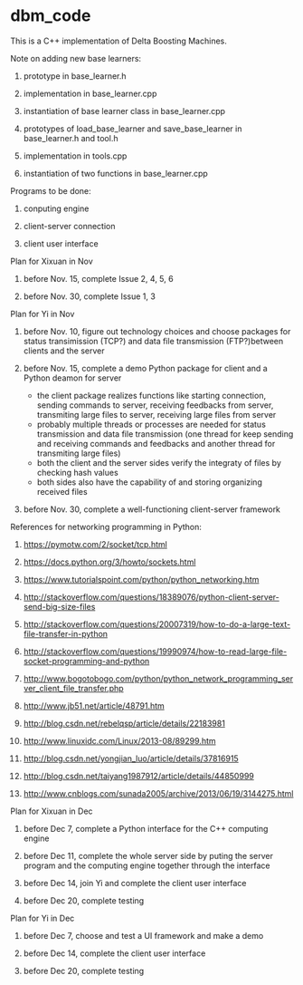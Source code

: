 # dbm_code
This is a C++ implementation of Delta Boosting Machines.

Note on adding new base learners:

1. prototype in base_learner.h

2. implementation in base_learner.cpp

3. instantiation of base learner class in base_learner.cpp

4. prototypes of load_base_learner and save_base_learner in base_learner.h and tool.h

5. implementation in tools.cpp

6. instantiation of two functions in base_learner.cpp



Programs to be done:

1. conputing engine

2. client-server connection

3. client user interface

Plan for Xixuan in Nov

1. before Nov. 15, complete Issue 2, 4, 5, 6

2. before Nov. 30, complete Issue 1, 3

Plan for Yi in Nov

1. before Nov. 10, figure out technology choices and choose packages for status transimission (TCP?) and data file transmission (FTP?)between clients and the server

2. before Nov. 15, complete a demo Python package for client and a Python deamon for server
	
	- the client package realizes functions like starting connection, sending commands to server, receiving feedbacks from server, transmiting large files to server, receiving large files from server
	- probably multiple threads or processes are needed for status transmission and data file transmission (one thread for keep sending and receiving commands and feedbacks and another thread for transmiting large files)
	- both the client and the server sides verify the integraty of files by checking hash values
	- both sides also have the capability of and storing organizing received files

3. before Nov. 30, complete a well-functioning client-server framework

References for networking programming in Python:

1. https://pymotw.com/2/socket/tcp.html

2. https://docs.python.org/3/howto/sockets.html

3. https://www.tutorialspoint.com/python/python_networking.htm

4. http://stackoverflow.com/questions/18389076/python-client-server-send-big-size-files

5. http://stackoverflow.com/questions/20007319/how-to-do-a-large-text-file-transfer-in-python

6. http://stackoverflow.com/questions/19990974/how-to-read-large-file-socket-programming-and-python

7. http://www.bogotobogo.com/python/python_network_programming_server_client_file_transfer.php

8. http://www.jb51.net/article/48791.htm

9. http://blog.csdn.net/rebelqsp/article/details/22183981

10. http://www.linuxidc.com/Linux/2013-08/89299.htm

11. http://blog.csdn.net/yongjian_luo/article/details/37816915

12. http://blog.csdn.net/taiyang1987912/article/details/44850999

13. http://www.cnblogs.com/sunada2005/archive/2013/06/19/3144275.html


Plan for Xixuan in Dec

1. before Dec 7, complete a Python interface for the C++ computing engine

2. before Dec 11, complete the whole server side by puting the server program and the computing engine together through the interface

3. before Dec 14, join Yi and complete the client user interface

4. before Dec 20, complete testing

Plan for Yi in Dec

1. before Dec 7, choose and test a UI framework and make a demo

2. before Dec 14, complete the client user interface

3. before Dec 20, complete testing





